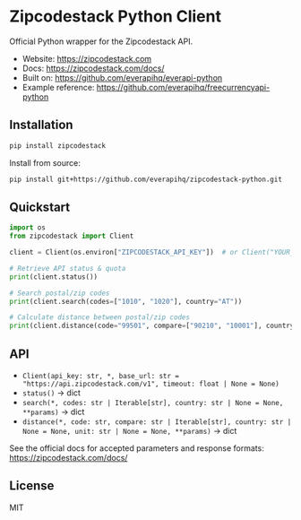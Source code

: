 # Zipcodestack Python Client

Official Python wrapper for the Zipcodestack API.

- Website: https://zipcodestack.com
- Docs: https://zipcodestack.com/docs/
- Built on: https://github.com/everapihq/everapi-python
- Example reference: https://github.com/everapihq/freecurrencyapi-python

## Installation

```bash
pip install zipcodestack
```

Install from source:

```bash
pip install git+https://github.com/everapihq/zipcodestack-python.git
```

## Quickstart

```python
import os
from zipcodestack import Client

client = Client(os.environ["ZIPCODESTACK_API_KEY"])  # or Client("YOUR_API_KEY")

# Retrieve API status & quota
print(client.status())

# Search postal/zip codes
print(client.search(codes=["1010", "1020"], country="AT"))

# Calculate distance between postal/zip codes
print(client.distance(code="99501", compare=["90210", "10001"], country="US", unit="km"))
```

## API

- `Client(api_key: str, *, base_url: str = "https://api.zipcodestack.com/v1", timeout: float | None = None)`
- `status()` → dict
- `search(*, codes: str | Iterable[str], country: str | None = None, **params)` → dict
- `distance(*, code: str, compare: str | Iterable[str], country: str | None = None, unit: str | None = None, **params)` → dict

See the official docs for accepted parameters and response formats: https://zipcodestack.com/docs/

## License

MIT

